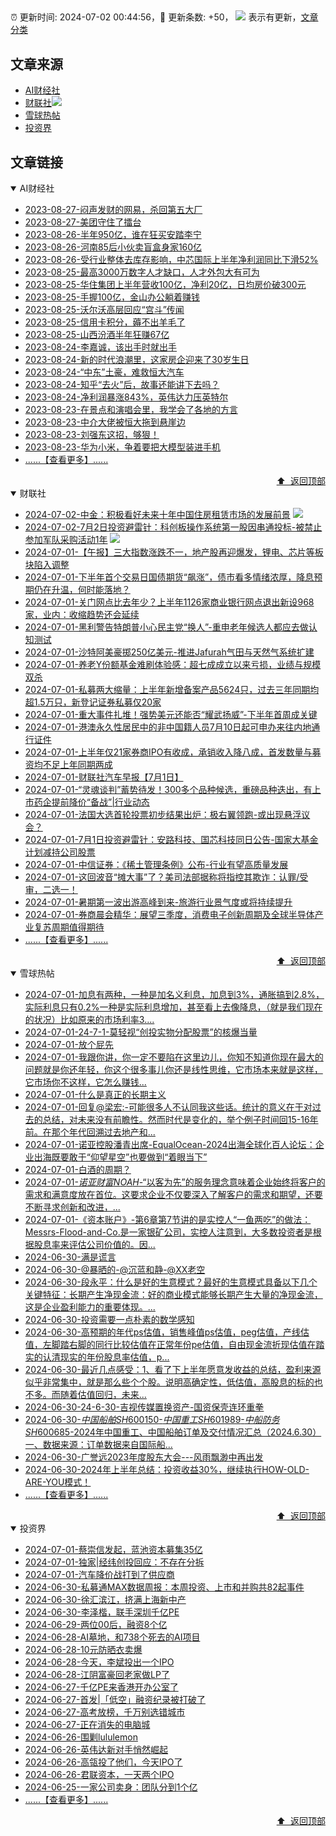 ##

:alarm_clock: 更新时间: 2024-07-02 00:44:56，:rocket: 更新条数: +50， ![](/assets/dot.png) 表示有更新，[文章分类](/TAGS.md)

## 文章来源

- [AI财经社](#ai财经社)  
- [财联社](#财联社)![](/assets/dot.png)   
- [雪球热帖](#雪球热帖)  
- [投资界](#投资界)  

## 文章链接

<details open>
<summary id="ai财经社">
 AI财经社
</summary>


- [2023-08-27-闷声发财的网易，杀回第五大厂](https://www.aicaijing.com.cn/article/18610)  
- [2023-08-27-美团守住了擂台](https://www.aicaijing.com.cn/article/18611)  
- [2023-08-26-半年950亿，谁在狂买安踏李宁](https://www.aicaijing.com.cn/article/18607)  
- [2023-08-26-河南85后小伙卖盲盒身家160亿](https://www.aicaijing.com.cn/article/18608)  
- [2023-08-26-受行业整体去库存影响，中芯国际上半年净利润同比下滑52%](https://www.aicaijing.com.cn/article/18609)  
- [2023-08-25-最高3000万数字人才缺口，人才外包大有可为](https://www.aicaijing.com.cn/article/18601)  
- [2023-08-25-华住集团上半年营收100亿，净利20亿，日均房价破300元](https://www.aicaijing.com.cn/article/18602)  
- [2023-08-25-手握100亿，金山办公躺着赚钱](https://www.aicaijing.com.cn/article/18603)  
- [2023-08-25-沃尔沃高层回应“宫斗”传闻](https://www.aicaijing.com.cn/article/18604)  
- [2023-08-25-信用卡积分，薅不出羊毛了](https://www.aicaijing.com.cn/article/18605)  
- [2023-08-25-山西汾酒半年狂赚67亿](https://www.aicaijing.com.cn/article/18606)  
- [2023-08-24-李嘉诚，该出手时就出手](https://www.aicaijing.com.cn/article/18596)  
- [2023-08-24-新的时代浪潮里，这家房企迎来了30岁生日](https://www.aicaijing.com.cn/article/18597)  
- [2023-08-24-“中东”土豪，难救恒大汽车](https://www.aicaijing.com.cn/article/18598)  
- [2023-08-24-知乎“去火”后，故事还能讲下去吗？](https://www.aicaijing.com.cn/article/18599)  
- [2023-08-24-净利润暴涨843%，英伟达力压英特尔](https://www.aicaijing.com.cn/article/18600)  
- [2023-08-23-在景点和演唱会里，我学会了各地的方言](https://www.aicaijing.com.cn/article/18591)  
- [2023-08-23-中介大佬被恒大拖到悬崖边](https://www.aicaijing.com.cn/article/18592)  
- [2023-08-23-刘强东这招，够狠！](https://www.aicaijing.com.cn/article/18593)  
- [2023-08-23-华为小米，争着要把大模型装进手机](https://www.aicaijing.com.cn/article/18594)  
- [......【查看更多】......](/details/AI财经社.md)

<div align="right"><a href="#文章来源">⬆ &nbsp;返回顶部</a></div>
</details>

<details open>
<summary id="财联社">
 财联社
</summary>


- [2024-07-02-中金：积极看好未来十年中国住房租赁市场的发展前景](https://www.cls.cn/detail/1720316) ![](/assets/new.png)  
- [2024-07-02-7月2日投资避雷针：科创板操作系统第一股因串通投标-被禁止参加军队采购活动1年](https://www.cls.cn/detail/1720329) ![](/assets/new.png)  
- [2024-07-01-【午报】三大指数涨跌不一，地产股再迎爆发，锂电、芯片等板块陷入调整](https://www.cls.cn/detail/1719395)  
- [2024-07-01-下半年首个交易日国债期货“飙涨”，债市看多情绪浓厚，降息预期仍在升温，何时能落地？](https://www.cls.cn/detail/1719399)  
- [2024-07-01-关门网点比去年少？上半年1126家商业银行网点退出新设968家，业内：收缩趋势还会延续](https://www.cls.cn/detail/1719397)  
- [2024-07-01-黑利警告特朗普小心民主党“换人”-重申老年候选人都应去做认知测试](https://www.cls.cn/detail/1719354)  
- [2024-07-01-沙特阿美豪掷250亿美元-推进Jafurah气田与天然气系统扩建](https://www.cls.cn/detail/1719272)  
- [2024-07-01-养老Y份额基金难刷体验感：超七成成立以来亏损，业绩与规模双杀](https://www.cls.cn/detail/1719277)  
- [2024-07-01-私募两大缩量：上半年新增备案产品5624只，过去三年同期均超1.5万只，新登记证券私募仅20家](https://www.cls.cn/detail/1719278)  
- [2024-07-01-重大事件扎堆！强势美元还能否“耀武扬威”-下半年首周成关键](https://www.cls.cn/detail/1719264)  
- [2024-07-01-港澳永久性居民中的非中国籍人员7月10日起可申办来往内地通行证件](https://www.cls.cn/detail/1719247)  
- [2024-07-01-上半年仅21家券商IPO有收成，承销收入降八成，首发数量与募资均不足上年同期两成](https://www.cls.cn/detail/1719242)  
- [2024-07-01-财联社汽车早报【7月1日】](https://www.cls.cn/detail/1719207)  
- [2024-07-01-“灵魂谈判”蓄势待发！300多个品种候选，重磅品种迭出，有上市药企提前降价“备战”|行业动态](https://www.cls.cn/detail/1719198)  
- [2024-07-01-法国大选首轮投票初步结果出炉：极右翼领跑-或出现悬浮议会？](https://www.cls.cn/detail/1719190)  
- [2024-07-01-7月1日投资避雷针：安路科技、国芯科技同日公告-国家大基金计划减持公司股票](https://www.cls.cn/detail/1719167)  
- [2024-07-01-中信证券：《稀土管理条例》公布-行业有望高质量发展](https://www.cls.cn/detail/1719194)  
- [2024-07-01-这回波音“摊大事”了？美司法部据称将指控其欺诈：认罪/受审，二选一！](https://www.cls.cn/detail/1719178)  
- [2024-07-01-暑期第一波出游高峰到来-旅游行业景气度或将持续提升](https://www.cls.cn/detail/1719133)  
- [2024-07-01-券商晨会精华：展望三季度，消费电子创新周期及全球半导体产业复苏周期值得期待](https://www.cls.cn/detail/1719143)  
- [......【查看更多】......](/details/财联社.md)

<div align="right"><a href="#文章来源">⬆ &nbsp;返回顶部</a></div>
</details>

<details open>
<summary id="雪球热帖">
 雪球热帖
</summary>


- [2024-07-01-加息有两种，一种是加名义利息，加息到3%，通胀搞到2.8%，实际利息只有0.2%一种是实际利息增加，甚至看上去像降息，（就是我们现在的状况）比如原来的市场利率3....](https://xueqiu.com/8790885129/295810686)  
- [2024-07-01-24-7-1-莫轻视“创投实物分配股票”的核爆当量](https://xueqiu.com/8772786299/295824011)  
- [2024-07-01-放个屁先](https://xueqiu.com/8790885129/295806946)  
- [2024-07-01-我跟你讲，你一定不要陷在这里边儿，你知不知道你现在最大的问题就是你还年轻，你这个很多事儿你还是线性思维，它市场本来就是这样，它市场你不这样，它怎么赚钱...](https://xueqiu.com/4212900091/295788711)  
- [2024-07-01-什么是真正的长期主义](https://xueqiu.com/1643044849/295756249)  
- [2024-07-01-回复@梁宏:-可能很多人不认同我这些话。统计的意义在于对过去的总结，对未来没有前瞻性。然而时代是变化的，举个例子时间回15-16年前。在那个年代回溯过去地产和...](https://xueqiu.com/9887656769/295779370)  
- [2024-07-01-诺亚控股潘青出席-EqualOcean-2024出海全球化百人论坛：企业出海既要敢于“仰望星空”也要做到“着眼当下”](https://xueqiu.com/1396575461/295811682)  
- [2024-07-01-白酒的周期？](https://xueqiu.com/2792218779/295805828)  
- [2024-07-01-$诺亚财富NOAH$-“以客为先”的服务理念意味着企业始终将客户的需求和满意度放在首位。这要求企业不仅要深入了解客户的需求和期望，还要不断寻求创新和改进，...](https://xueqiu.com/5404882558/295774202)  
- [2024-07-01-《资本账户》-第6章第7节讲的是实控人“一鱼两吃”的做法：Messrs-Flood-and-Co.是一家银矿公司，实控人注意到，大多数投资者是根据股息率来评估公司价值的。因...](https://xueqiu.com/1108728603/295824429)  
- [2024-06-30-满是谎言](https://xueqiu.com/2103206506/295743648)  
- [2024-06-30-@暴晒的-@沉蓝和静-@XX老空](https://xueqiu.com/2241249492/295737989)  
- [2024-06-30-段永平：什么是好的生意模式？最好的生意模式具备以下几个关键特征：长期产生净现金流：好的商业模式能够长期产生大量的净现金流，这是企业盈利能力的重要体现。...](https://xueqiu.com/4774912529/295724499)  
- [2024-06-30-投资需要一点朴素的数学感知](https://xueqiu.com/2792218779/295704859)  
- [2024-06-30-高预期的年代ps估值，销售峰值ps估值，peg估值，产线估值，左脚踏右脚的同行比较估值在正常年份pe估值，自由现金流折现估值在踏实的认清现实的年份股息率估值，p...](https://xueqiu.com/9887656769/295699285)  
- [2024-06-30-最近几点感受：1、看了下上半年愿意发收益的总结，盈利来源似乎非常集中，就是那么些个个股。说明高确定性，低估值，高股息的标的也不多。而随着估值回归，未来...](https://xueqiu.com/4111857140/295723807)  
- [2024-06-30-24-6-30-吉视传媒置换资产-国资保壳连环重拳](https://xueqiu.com/8772786299/295728472)  
- [2024-06-30-$中国船舶SH600150$-$中国重工SH601989$-$中船防务SH600685$-2024年中国重工、中国船舶订单及交付情况汇总（2024.6.30）一、数据来源：订单数据来自国际船...](https://xueqiu.com/8047956435/295716568)  
- [2024-06-30-广誉远2023年度股东大会---风雨飘渺中再出发](https://xueqiu.com/1448207174/295723050)  
- [2024-06-30-2024年上半年总结：投资收益30%，继续执行HOW-OLD-ARE-YOU模式！](https://xueqiu.com/9363345092/295733677)  
- [......【查看更多】......](/details/雪球热帖.md)

<div align="right"><a href="#文章来源">⬆ &nbsp;返回顶部</a></div>
</details>

<details open>
<summary id="投资界">
 投资界
</summary>


- [2024-07-01-蔡崇信发起，蓝池资本募集35亿](https://posts.careerengine.us/p/66825f1285f0a7239982d9aa)  
- [2024-07-01-独家|经纬创投回应：不存在分拆](https://posts.careerengine.us/p/66825f1385f0a7239982d9b2)  
- [2024-07-01-汽车降价战打到了供应商](https://posts.careerengine.us/p/66825f304ba68323d645fa3b)  
- [2024-06-30-私募通MAX数据周报：本周投资、上市和并购共82起事件](https://posts.careerengine.us/p/668114bf07b3de12ac6d103b)  
- [2024-06-30-徐汇滨江，挤满上海新中产](https://posts.careerengine.us/p/668114b156d1a61289ac3d0d)  
- [2024-06-30-李泽楷，联手深圳千亿PE](https://posts.careerengine.us/p/668114b156d1a61289ac3d15)  
- [2024-06-29-两位00后，融资8个亿](https://posts.careerengine.us/p/667fc3aea7c5db79c95aa1ec)  
- [2024-06-28-AI墓地，和738个死去的AI项目](https://posts.careerengine.us/p/667e26d747a9c30e4a5ef5b6)  
- [2024-06-28-10元防晒衣卖爆](https://posts.careerengine.us/p/667e26d747a9c30e4a5ef5be)  
- [2024-06-28-今天，李斌投出一个IPO](https://posts.careerengine.us/p/667e26c9df3b920e113242a0)  
- [2024-06-28-江阴富豪回老家做LP了](https://posts.careerengine.us/p/667e26c9df3b920e113242a8)  
- [2024-06-27-千亿PE来香港开办公室了](https://posts.careerengine.us/p/667cd8db20507167239b72cc)  
- [2024-06-27-首发|「低空」融资纪录被打破了](https://posts.careerengine.us/p/667cd8db20507167239b72c4)  
- [2024-06-27-高考放榜，千万别选错城市](https://posts.careerengine.us/p/667cd8ea952af667496a3c25)  
- [2024-06-27-正在消失的电脑城](https://posts.careerengine.us/p/667cd8ea952af667496a3c2d)  
- [2024-06-26-围剿lululemon](https://posts.careerengine.us/p/667b85f3789f0320410d500e)  
- [2024-06-26-英伟达新对手悄然崛起](https://posts.careerengine.us/p/667b85f3789f0320410d5006)  
- [2024-06-26-高瓴投了他们，今天IPO了](https://posts.careerengine.us/p/667b85e48423d11ff8747675)  
- [2024-06-26-君联资本，一天两个IPO](https://posts.careerengine.us/p/667b85e48423d11ff874767d)  
- [2024-06-25-一家公司卖身：团队分到1个亿](https://posts.careerengine.us/p/667a763af861d3574acb3474)  
- [......【查看更多】......](/details/投资界.md)

<div align="right"><a href="#文章来源">⬆ &nbsp;返回顶部</a></div>
</details>
